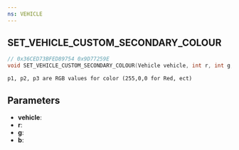 ```yaml
---
ns: VEHICLE
---
```

## SET_VEHICLE_CUSTOM_SECONDARY_COLOUR

```c
// 0x36CED73BFED89754 0x9D77259E
void SET_VEHICLE_CUSTOM_SECONDARY_COLOUR(Vehicle vehicle, int r, int g, int b);
```

```
p1, p2, p3 are RGB values for color (255,0,0 for Red, ect)  
```

## Parameters
* **vehicle**: 
* **r**: 
* **g**: 
* **b**: 

